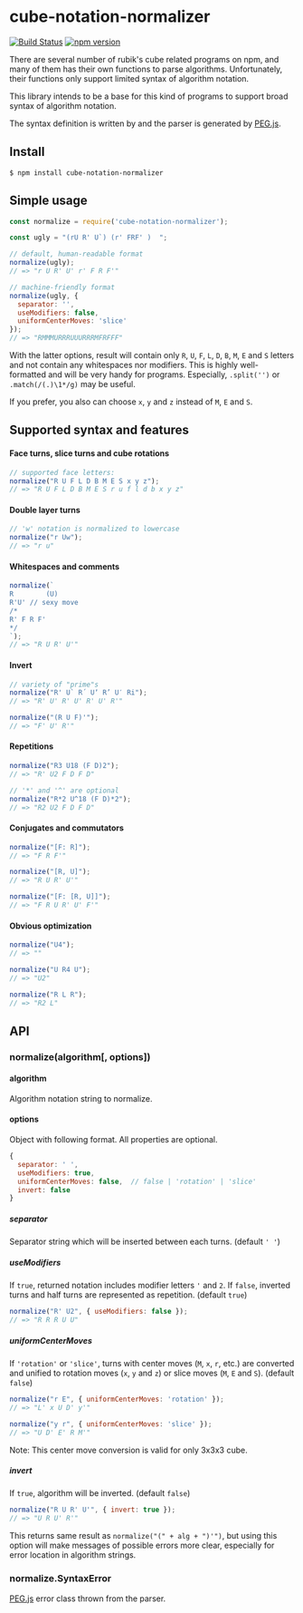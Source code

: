 # cube-notation-normalizer
[![Build Status](https://travis-ci.org/Zahajki/cube-notation-normalizer.svg?branch=master)](https://travis-ci.org/Zahajki/cube-notation-normalizer)
[![npm version](https://badge.fury.io/js/cube-notation-normalizer.svg)](https://badge.fury.io/js/cube-notation-normalizer)

There are several number of rubik's cube related programs on npm, and many of them has their own functions to parse algorithms. Unfortunately, their functions only support limited syntax of algorithm notation.

This library intends to be a base for this kind of programs to support broad syntax of algorithm notation.

The syntax definition is written by and the parser is generated by [PEG.js](https://pegjs.org/).

## Install
```console
$ npm install cube-notation-normalizer
```

## Simple usage
```js
const normalize = require('cube-notation-normalizer');

const ugly = "(rU R' U`) (r' FRF' )  ";

// default, human-readable format
normalize(ugly);
// => "r U R' U' r' F R F'"

// machine-friendly format
normalize(ugly, {
  separator: '',
  useModifiers: false,
  uniformCenterMoves: 'slice'
});
// => "RMMMURRRUUURRRMFRFFF"
```
With the latter options, result will contain only `R`, `U`, `F`, `L`, `D`, `B`, `M`, `E` and `S` letters and not contain any whitespaces nor modifiers. This is highly well-formatted and will be very handy for programs. Especially, `.split('')` or `.match(/(.)\1*/g)` may be useful.

If you prefer, you also can choose `x`, `y` and `z` instead of `M`, `E` and `S`.

## Supported syntax and features
#### Face turns, slice turns and cube rotations
```js
// supported face letters:
normalize("R U F L D B M E S x y z");
// => "R U F L D B M E S r u f l d b x y z"
```

#### Double layer turns
```js
// 'w' notation is normalized to lowercase
normalize("r Uw");
// => "r u"
```

#### Whitespaces and comments
```js
normalize(`
R        (U)
R'U' // sexy move
/*
R' F R F'
*/
`);
// => "R U R' U'"
```

#### Invert
```js
// variety of "prime"s
normalize("R' U` R´ Uʼ R’ U′ Ri");
// => "R' U' R' U' R' U' R'"

normalize("(R U F)'");
// => "F' U' R'"
```

#### Repetitions
```js
normalize("R3 U18 (F D)2");
// => "R' U2 F D F D"

// '*' and '^' are optional
normalize("R*2 U^18 (F D)*2");
// => "R2 U2 F D F D"
```

#### Conjugates and commutators
```js
normalize("[F: R]");
// => "F R F'"

normalize("[R, U]");
// => "R U R' U'"

normalize("[F: [R, U]]");
// => "F R U R' U' F'"
```

#### Obvious optimization
```js
normalize("U4");
// => ""

normalize("U R4 U");
// => "U2"

normalize("R L R");
// => "R2 L"
```

## API
### normalize(algorithm[, options])
#### algorithm
Algorithm notation string to normalize.

#### options
Object with following format. All properties are optional.
```js
{
  separator: ' ',
  useModifiers: true,
  uniformCenterMoves: false,  // false | 'rotation' | 'slice'
  invert: false
}
```

##### separator
Separator string which will be inserted between each turns. (default `' '`)

##### useModifiers
If `true`, returned notation includes modifier letters `'` and `2`. If `false`, inverted turns and half turns are represented as repetition. (default `true`)
```js
normalize("R' U2", { useModifiers: false });
// => "R R R U U"
```

##### uniformCenterMoves
If `'rotation'` or `'slice'`, turns with center moves (`M`, `x`, `r`, etc.) are converted and unified to rotation moves (`x`, `y` and `z`) or slice moves (`M`, `E` and `S`). (default `false`)
```js
normalize("r E", { uniformCenterMoves: 'rotation' });
// => "L' x U D' y'"

normalize("y r", { uniformCenterMoves: 'slice' });
// => "U D' E' R M'"
```
Note: This center move conversion is valid for only 3x3x3 cube.

##### invert
If `true`, algorithm will be inverted. (default `false`)
```js
normalize("R U R' U'", { invert: true });
// => "U R U' R'"
```
This returns same result as `normalize("(" + alg + ")'")`, but using this option will make messages of possible errors more clear, especially for error location in algorithm strings.

### normalize.SyntaxError
[PEG.js](https://pegjs.org/) error class thrown from the parser.
